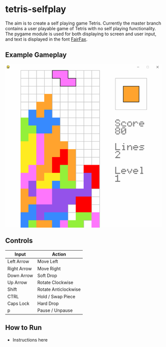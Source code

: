 # tetris-selfplay
The aim is to create a self playing game Tetris. Currently the master branch contains a user playable game of Tetris with no self playing functionality.
The pygame module is used for both displaying to screen and user input, and text is displayed in the font [FairFax](https://github.com/kreativekorp/open-relay/tree/master/Fairfax).

## **Example Gameplay**
<p align="Left">
<img align="center" src="/examples/gameplay.gif" alt="My awful tetris gameplay" title="My awful tetris gameplay" width="500"><br \>
</p>

## **Controls** 
| Input         | Action               |
| ------------- | -------------------- |
| Left Arrow    | Move Left            |
| Right Arrow   | Move Right           |
| Down Arrow    | Soft Drop            |
| Up Arrow      | Rotate Clockwise     |
| Shift         | Rotate Anticlockwise |
| CTRL          | Hold / Swap Piece    |
| Caps Lock     | Hard Drop            |
| p             | Pause / Unpause      |

 ## How to Run
  - Instructions here
